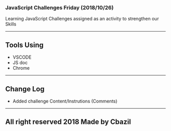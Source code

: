 ### JavaScript Challenges Friday (2018/10/26)
Learning JavaScript
Challenges assigned as an activity to strengthen our Skills

---

## Tools Using

- VSCODE
- JS doc
- Chrome 

---

## Change Log
- Added challenge Content/Instrutions (Comments)

---

## All right reserved 2018 Made by Cbazil

